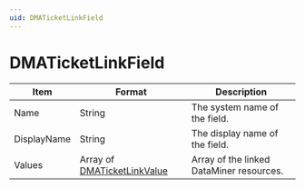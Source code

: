 ```yaml
---
uid: DMATicketLinkField
---
```


# DMATicketLinkField

| Item        | Format                      | Description                                                         |
|-------------|-----------------------------|---------------------------------------------------------------------|
| Name        | String                      | The system name of the field.                                       |
| DisplayName | String                      | The display name of the field.                                      |
| Values      | Array of [DMATicketLinkValue](xref:DMATicketLinkValue) | Array of the linked DataMiner resources. |
